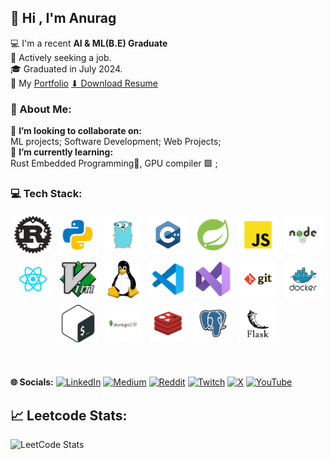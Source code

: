 

## 👋 Hi , I'm Anurag
 💻 I'm a recent **AI & ML(B.E) Graduate**<br>
 💼 Actively seeking a job.<br>
 🎓 Graduated in July 2024.<br>
 📃 My [Portfolio](https://anuragmunde.framer.website/)         [⬇ Download Resume](https://framerusercontent.com/assets/hZGsHO5nMwMkWd5U8d2Uro8sck.pdf)
 
### 💫 About Me:
👯  **I’m looking to collaborate on:**  <br>ML projects; Software Development; Web Projects; <br>
🌱  **I’m currently learning:**          <br>Rust Embedded Programming🦀, 
					  GPU compiler 🟩 ; 


<!-- # 🌱 I’m currently learning:   Multiplayer game Server; Torrent-client in go;<br> -->
<!-- # 💫 About Me: -->
<!-- 🔭 I’m currently working on  :    Networking in c++ , go ;  Backend in Spring(java).<br>👯 I’m looking to collaborate on:   Web Projects; <br>🌱 I’m currently learning:   Multiplayer game Server; Torrent-client in go;<br>💬 Status Right now:   recent Computer Science graduate actively seeking a job.<br>                        -->

### 💻 Tech Stack:
<p align="center">
	<img title="Rust" alt="Rust" src="assets/rust.png" width="60" height="60" style="vertical-align:down; margin:4px"/>
	<img title="Python" alt="Python" src="assets/python.svg" width="60" height="60" style="vertical-align:down; margin:4px"/>
	<img title="Go" alt="Go" src="assets/go.svg" width="60" height="60" style="vertical-align:down; margin:4px"/>
	<img title="c++" alt="C++" src="assets/c++.svg" width="60" height="60" style="vertical-align:down; margin:4px"/>
	<!--<img title="java" alt="java" src="assets/java.svg" width="60" height="60" style="vertical-align:down; margin:4px"/>-->
	<img title="spring" alt="spring" src="assets/spring.svg" width="60" height="60" style="vertical-align:down; margin:4px"/>
	<img title="javascript" alt="javascript" src="assets/javascript.svg" width="60" height="60" style="vertical-align:down; margin:4px"/> 
	<img title="Nodejs" alt="Nodejs" src="assets/nodejs.svg" width="60" height="60" style="vertical-align:down; margin:4px"/>
	<img title="Reactjs" alt="Reactjs" src="assets/react.svg" width="60" height="60" style="vertical-align:down; margin:4px"/>
	<img title="vim" alt="vim" src="assets/Vim.svg" width="60" height="60" style="vertical-align:down; margin:4px"/>
	<img title="linux" alt="linux" src="assets/linux.svg" width="60" height="60" style="vertical-align:down; margin:4px"/>
	<img title="vs-code" alt="vs-code" src="assets/vscode.svg" width="60" height="60" style="vertical-align:down; margin:4px"/>
	<img title="vs-studio" alt="vs-studio" src="assets/vs-studio.svg" width="60" height="60" style="vertical-align:down; margin:4px"/>
	<img title="git" alt="git" src="assets/git.svg" width="60" height="60" style="vertical-align:down; margin:4px"/>
	<!-- <img  tilte="Github" alt="Github "src="assets/github.svg" width="60" height="60" style="vertical-align:down; margin:4px"/>  -->
	<img title="Docker" alt="Docker" src="assets/docker.svg" width="60" height="60" style="vertical-align:down; margin:4px"/>
	<img title="bash" alt="bash" src="assets/bash.svg" width="60" height="60" style="vertical-align:down; margin:4px"/>
	<!-- <img title="AWS" alt="AWS" src="assets/amazon.svg" width="60" height="60" style="vertical-align:down; margin:4px"/> -->
	<img title="mongodb" alt="mongodb" src="assets/mongodb.svg" width="60" height="60" style="vertical-align:down; margin:4px"/>
	<img title="redis" alt="redis" src="assets/redis.svg" width="60" height="60" style="vertical-align:down; margin:4px"/>
	<img title="postgres" alt="postgres" src="assets/postgresql.svg" width="60" height="60" style="vertical-align:down; margin:4px"/>
	<img title="flask" alt="flask" src="assets/flask.svg" width="60" height="60" style="vertical-align:down; margin:4px"/>
	<!-- <img title="Kafka" alt="Kafka" src="https://raw.githubusercontent.com/Thomas-George-T/Thomas-George-T/master/assets/kafka.svg" width="105" height="40" style="vertical-align:down; margin:4px"/>
	<img src="https://raw.githubusercontent.com/devicons/devicon/1119b9f84c0290e0f0b38982099a2bd027a48bf1/icons/firebase/firebase-plain-wordmark.svg" alt="Firebase" width="50" height="50"/>
	<img  src="https://github.com/CyrisXD/CyrisXD/raw/master/assets/NextJS.png" alt="NextJS" width="50" height="50"" style="vertical-align:down; margin:4px/> 
	<img  src="https://github.com/CyrisXD/CyrisXD/raw/master/assets/TailwindCSS.png" alt="TailwindCSS" width="50" height="50"" style="vertical-align:down; margin:4px/> 
	<img title="linux" alt="linux" src="https://raw.githubusercontent.com/Thomas-George-T/Thomas-George-T/master/assets/linux-tux.svg" width="40" style="vertical-align:down; margin:4px"/> -->
	<!-- <img  src="https://raw.githubusercontent.com/devicons/devicon/1119b9f84c0290e0f0b38982099a2bd027a48bf1/icons/photoshop/photoshop-line.svg" alt="Photoshop" width="50" height="50"/>  -->
	<!-- <img  src="https://raw.githubusercontent.com/devicons/devicon/1119b9f84c0290e0f0b38982099a2bd027a48bf1/icons/html5/html5-plain.svg" alt="HTML5" width="50" height="50"/>
	<img  src="https://raw.githubusercontent.com/devicons/devicon/1119b9f84c0290e0f0b38982099a2bd027a48bf1/icons/css3/css3-original.svg" alt="CSS3" width="50" height="50"/> -->
	<!-- <img title="Tableau" alt="Tableau" src="https://raw.githubusercontent.com/Thomas-George-T/Thomas-George-T/master/assets/tableau.svg" width="200" style="vertical-align:down; margin:4px"/> -->
	<!-- <img title="Hadoop" alt="Hadoop" src="https://raw.githubusercontent.com/Thomas-George-T/Thomas-George-T/master/assets/hadoop.svg" width="70" height="40" style="vertical-align:down; margin:4px"/> -->
	<!-- <img title="Spark" alt="Spark" src="https://raw.githubusercontent.com/Thomas-George-T/Thomas-George-T/master/assets/apache_spark.svg" width="80" height="50" style="vertical-align:down; margin:4px"/> -->
	<!-- <img title="Bamboo" alt="Bamboo" src="https://raw.githubusercontent.com/Thomas-George-T/Thomas-George-T/master/assets/bamboo.svg" width="40" height="40" style="vertical-align:down; margin:4px"/>	 -->
	<!-- <img title="jira" alt="jira" src="https://raw.githubusercontent.com/Thomas-George-T/Thomas-George-T/master/assets/jira.svg" width="40" style="vertical-align:down; margin:4px"/> -->
	<!-- <img title="R" alt="linux" src="https://raw.githubusercontent.com/Thomas-George-T/Thomas-George-T/master/assets/r-lang.svg" width="55" style="vertical-align:down; margin:4px"/> -->
	<!-- <img title="MySQL" alt="MySQL" src="https://raw.githubusercontent.com/Thomas-George-T/Thomas-George-T/master/assets/mysql.svg" width="40" height="40" style="vertical-align:down; margin:4px"/> -->
	<!-- <img title="Bitbucket" alt="Bitbucket" src="https://raw.githubusercontent.com/Thomas-George-T/Thomas-George-T/master/assets/bitbucket.svg" height="40" style="vertical-align:down; margin:4px"/> -->
	<!-- <img title="Scala" alt="Scala" src="https://raw.githubusercontent.com/Thomas-George-T/Thomas-George-T/master/assets/scala.svg" width="40" height="40" style="vertical-align:down; margin:4px"/> -->
</p>


<!--### 📊 GitHub Stats:<br>
<!--![](https://github-readme-stats.vercel.app/api/top-langs/?username=Anarogk&theme=rose_pine&hide_border=false&include_all_commits=true&count_private=true&layout=compact)  <br>    -->   
<!-- ![](https://github-readme-streak-stats.herokuapp.com/?user=Anarogk&theme=rose_pine&hide_border=false)-->

<br><br>
**🌐 Socials:** [![LinkedIn](https://img.shields.io/badge/LinkedIn-%230077B5.svg?logo=linkedin&logoColor=white)](https://linkedin.com/in/anuragmunde) [![Medium](https://img.shields.io/badge/Medium-12100E?logo=medium&logoColor=white)](https://medium.com/@anuragmunde002) [![Reddit](https://img.shields.io/badge/Reddit-%23FF4500.svg?logo=Reddit&logoColor=white)](https://reddit.com/user/u/gosUCKadikC) [![Twitch](https://img.shields.io/badge/Twitch-%239146FF.svg?logo=Twitch&logoColor=white)](https://twitch.tv/anar0gk02) [![X](https://img.shields.io/badge/X-black.svg?logo=X&logoColor=white)](https://x.com/@AnuragMunde) [![YouTube](https://img.shields.io/badge/YouTube-%23FF0000.svg?logo=YouTube&logoColor=white)](https://youtube.com/@@anar0gk158) 
<br>
## 📈 Leetcode Stats:
![LeetCode Stats](https://leetcard.jacoblin.cool/Anar0gk?theme=dark&font=JetBrains%20Mono&ext=heatmap)

<!--![](https://github-profile-trophy.vercel.app/?username=Anarogk&theme=rose_pine&no-frame=true-bg=true&margin-w=4)

---
[![](https://visitcount.itsvg.in/api?id=Anarogk&icon=6&color=5)](https://visitcount.itsvg.in)-->

<!-- Proudly created with GPRM ( https://gprm.itsvg.in ) -->
<!-- ![](https://github-readme-stats.vercel.app/api?username=Anarogk&theme=rose_pine&hide_border=false&include_all_commits=true&count_private=true)<br/> 



